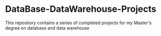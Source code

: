 # DataBase-DataWarehouse-Projects
 This repository contains a series of completed projects for my Master's degree on database and data warehouse
